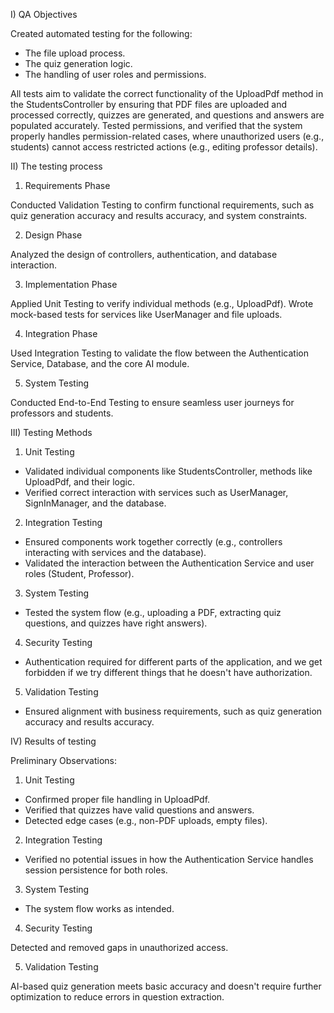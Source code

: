 I) QA Objectives

Created automated testing for the following:

- The file upload process.
- The quiz generation logic.
- The handling of user roles and permissions.

All tests aim to validate the correct functionality of the UploadPdf method in the StudentsController by ensuring that PDF files are uploaded and processed correctly, quizzes are generated, and questions and answers are populated accurately.
Tested permissions, and verified that the system properly handles permission-related cases, where unauthorized users (e.g., students) cannot access restricted actions (e.g., editing professor details).

II) The testing process

1) Requirements Phase

Conducted Validation Testing to confirm functional requirements, such as quiz generation accuracy and results accuracy, and system constraints.

2) Design Phase

Analyzed the design of controllers, authentication, and database interaction.

3) Implementation Phase

Applied Unit Testing to verify individual methods (e.g., UploadPdf).
Wrote mock-based tests for services like UserManager and file uploads.

4) Integration Phase

Used Integration Testing to validate the flow between the Authentication Service, Database, and the core AI module.

5) System Testing

Conducted End-to-End Testing to ensure seamless user journeys for professors and students.


III) Testing Methods

1) Unit Testing 

- Validated individual components like StudentsController, methods like UploadPdf, and their logic.
- Verified correct interaction with services such as UserManager, SignInManager, and the database.

2) Integration Testing

- Ensured components work together correctly (e.g., controllers interacting with services and the database).
- Validated the interaction between the Authentication Service and user roles (Student, Professor).

3) System Testing

- Tested the system flow (e.g., uploading a PDF, extracting quiz questions, and quizzes have right answers).

4) Security Testing

- Authentication required for different parts of the application, and we get forbidden if we try different things
that he doesn't have authorization.

5) Validation Testing

-  Ensured alignment with business requirements, such as quiz generation accuracy and results accuracy.

IV) Results of testing 

Preliminary Observations:

1) Unit Testing

- Confirmed proper file handling in UploadPdf.
- Verified that quizzes have valid questions and answers.
- Detected edge cases (e.g., non-PDF uploads, empty files).

2) Integration Testing

- Verified no potential issues in how the Authentication Service handles session persistence for both roles.

3) System Testing

- The system flow works as intended.

4) Security Testing

Detected and removed gaps in unauthorized access.

5) Validation Testing

AI-based quiz generation meets basic accuracy and doesn't require further optimization to reduce errors in question extraction.

